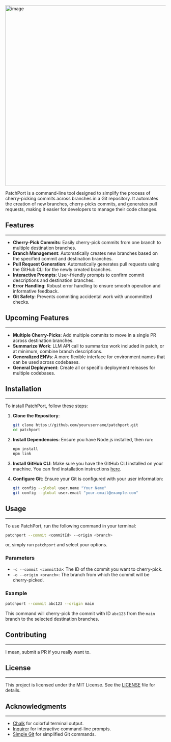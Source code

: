 <img width="567" alt="image" src="https://github.com/user-attachments/assets/af8fbf5c-13b8-471a-8c6a-e8172059a611">

PatchPort is a command-line tool designed to simplify the process of cherry-picking commits across branches in a Git repository. It automates the creation of new branches, cherry-picks commits, and generates pull requests, making it easier for developers to manage their code changes.

## Features
---
- **Cherry-Pick Commits**: Easily cherry-pick commits from one branch to multiple destination branches.
- **Branch Management**: Automatically creates new branches based on the specified commit and destination branches.
- **Pull Request Generation**: Automatically generates pull requests using the GitHub CLI for the newly created branches.
- **Interactive Prompts**: User-friendly prompts to confirm commit descriptions and destination branches.
- **Error Handling**: Robust error handling to ensure smooth operation and informative feedback.
- **Git Safety**: Prevents commiting accidental work with uncommitted checks.
  
## Upcoming Features
---
- **Multiple Cherry-Picks**: Add multiple commits to move in a single PR across destination branches.
- **Summarize Work**: LLM API call to summarize work included in patch, or at minimum, combine branch descriptions.
- **Generalized ENVs**: A more flexible interface for environment names that can be used across codebases.
- **General Deployment**: Create all or specific deployment releases for multiple codebases.

## Installation
---
To install PatchPort, follow these steps:

1. **Clone the Repository**:
   ```bash
   git clone https://github.com/yourusername/patchport.git
   cd patchport
   ```

2. **Install Dependencies**:
   Ensure you have Node.js installed, then run:
   ```bash
   npm install
   npm link
   ```

3. **Install GitHub CLI**:
   Make sure you have the GitHub CLI installed on your machine. You can find installation instructions [here](https://cli.github.com/).

4. **Configure Git**:
   Ensure your Git is configured with your user information:
   ```bash
   git config --global user.name "Your Name"
   git config --global user.email "your.email@example.com"
   ```

## Usage
---
To use PatchPort, run the following command in your terminal:

```bash
patchport --commit <commitId> --origin <branch>
```

or, simply run `patchport` and select your options.

### Parameters

- `-c --commit <commitId>`: The ID of the commit you want to cherry-pick.
- `-o --origin <branch>`: The branch from which the commit will be cherry-picked.

### Example

```bash
patchport --commit abc123 --origin main
```

This command will cherry-pick the commit with ID `abc123` from the `main` branch to the selected destination branches.

## Contributing
---
I mean, submit a PR if you really want to.

## License
---
This project is licensed under the MIT License. See the [LICENSE](LICENSE) file for details.

## Acknowledgments
---
- [Chalk](https://github.com/chalk/chalk) for colorful terminal output.
- [Inquirer](https://github.com/SBoudrias/Inquirer.js) for interactive command-line prompts.
- [Simple Git](https://github.com/steveukx/git-js) for simplified Git commands.
